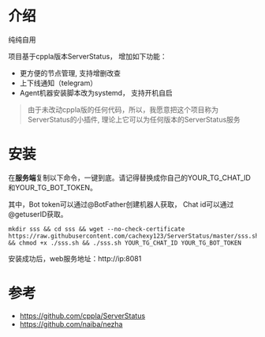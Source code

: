 # 介绍
纯纯自用


项目基于cppla版本ServerStatus， 增加如下功能：

- 更方便的节点管理, 支持增删改查
- 上下线通知（telegram）
- Agent机器安装脚本改为systemd， 支持开机自启

>由于未改动cppla版的任何代码，所以，我愿意把这个项目称为ServerStatus的小插件, 理论上它可以为任何版本的ServerStatus服务


# 安装
在**服务端**复制以下命令，一键到底。请记得替换成你自己的YOUR_TG_CHAT_ID和YOUR_TG_BOT_TOKEN。

其中，Bot token可以通过@BotFather创建机器人获取， Chat id可以通过@getuserID获取。

```
mkdir sss && cd sss && wget --no-check-certificate https://raw.githubusercontent.com/cachexy123/ServerStatus/master/sss.sh && chmod +x ./sss.sh && ./sss.sh YOUR_TG_CHAT_ID YOUR_TG_BOT_TOKEN

```
安装成功后，web服务地址：http://ip:8081




# 参考
- https://github.com/cppla/ServerStatus
- https://github.com/naiba/nezha
